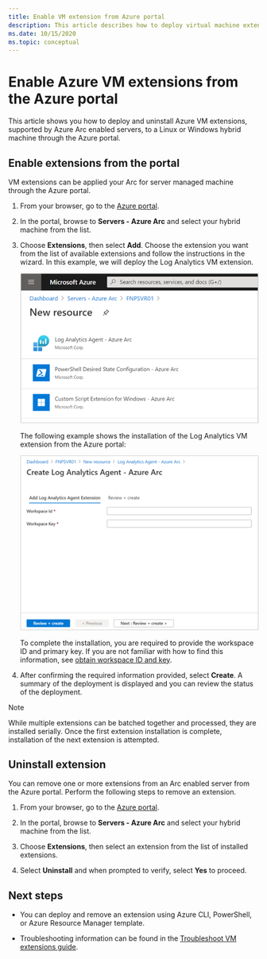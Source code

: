 ```yaml
---
title: Enable VM extension from Azure portal
description: This article describes how to deploy virtual machine extensions to Azure Arc enabled servers running in hybrid cloud environments from the Azure portal.
ms.date: 10/15/2020
ms.topic: conceptual
---
```


# Enable Azure VM extensions from the Azure portal

This article shows you how to deploy and uninstall Azure VM extensions, supported by Azure Arc enabled servers, to a Linux or Windows hybrid machine through the Azure portal.

## Enable extensions from the portal

VM extensions can be applied your Arc for server managed machine through the Azure portal.

1. From your browser, go to the [Azure portal](https://portal.azure.com).

2. In the portal, browse to **Servers - Azure Arc** and select your hybrid machine from the list.

3. Choose **Extensions**, then select **Add**. Choose the extension you want from the list of available extensions and follow the instructions in the wizard. In this example, we will deploy the Log Analytics VM extension.

    ![Select VM extension for selected machine](./media/manage-vm-extensions/add-vm-extensions.png)

    The following example shows the installation of the Log Analytics VM extension from the Azure portal:

    ![Install Log Analytics VM extension](./media/manage-vm-extensions/mma-extension-config.png)

    To complete the installation, you are required to provide the workspace ID and primary key. If you are not familiar with how to find this information, see [obtain workspace ID and key](../../azure-monitor/platform/log-analytics-agent.md#workspace-id-and-key).

4. After confirming the required information provided, select **Create**. A summary of the deployment is displayed and you can review the status of the deployment.

>[!NOTE]
>While multiple extensions can be batched together and processed, they are installed serially. Once the first extension installation is complete, installation of the next extension is attempted.

## Uninstall extension

You can remove one or more extensions from an Arc enabled server from the Azure portal. Perform the following steps to remove an extension.

1. From your browser, go to the [Azure portal](https://portal.azure.com).

2. In the portal, browse to **Servers - Azure Arc** and select your hybrid machine from the list.

3. Choose **Extensions**, then select an extension from the list of installed extensions.

4. Select **Uninstall** and when prompted to verify, select **Yes** to proceed.

## Next steps

* You can deploy and remove an extension using Azure CLI, PowerShell, or Azure Resource Manager template.

* Troubleshooting information can be found in the [Troubleshoot VM extensions guide](troubleshoot-vm-extensions.md).